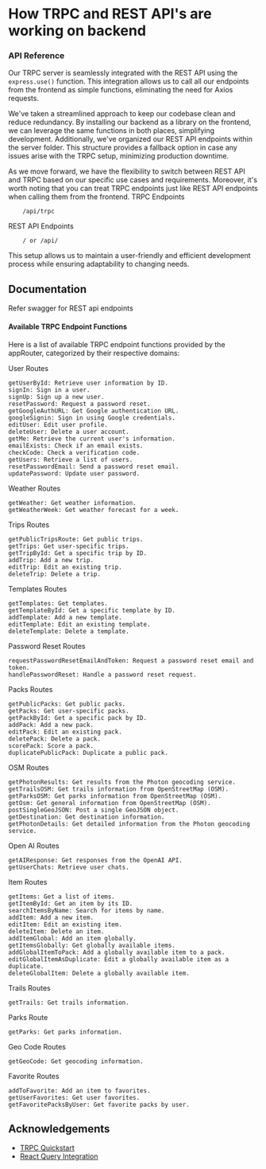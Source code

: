 
# How TRPC and REST API's are working on backend

### API Reference

Our TRPC server is seamlessly integrated with the REST API using the `express.use()` function. This integration allows us to call all our endpoints from the frontend as simple functions, eliminating the need for Axios requests.

We've taken a streamlined approach to keep our codebase clean and reduce redundancy. By installing our backend as a library on the frontend, we can leverage the same functions in both places, simplifying development. Additionally, we've organized our REST API endpoints within the server folder. This structure provides a fallback option in case any issues arise with the TRPC setup, minimizing production downtime.

As we move forward, we have the flexibility to switch between REST API and TRPC based on our specific use cases and requirements. Moreover, it's worth noting that you can treat TRPC endpoints just like REST API endpoints when calling them from the frontend.
TRPC Endpoints
```
    /api/trpc
```
REST API Endpoints
```
    / or /api/
```

This setup allows us to maintain a user-friendly and efficient development process while ensuring adaptability to changing needs.
## Documentation

Refer swagger for REST api endpoints

#### Available TRPC Endpoint Functions

Here is a list of available TRPC endpoint functions provided by the appRouter, categorized by their respective domains:

User Routes

    getUserById: Retrieve user information by ID.
    signIn: Sign in a user.
    signUp: Sign up a new user.
    resetPassword: Request a password reset.
    getGoogleAuthURL: Get Google authentication URL.
    googleSignin: Sign in using Google credentials.
    editUser: Edit user profile.
    deleteUser: Delete a user account.
    getMe: Retrieve the current user's information.
    emailExists: Check if an email exists.
    checkCode: Check a verification code.
    getUsers: Retrieve a list of users.
    resetPasswordEmail: Send a password reset email.
    updatePassword: Update user password.

Weather Routes

    getWeather: Get weather information.
    getWeatherWeek: Get weather forecast for a week.

Trips Routes

    getPublicTripsRoute: Get public trips.
    getTrips: Get user-specific trips.
    getTripById: Get a specific trip by ID.
    addTrip: Add a new trip.
    editTrip: Edit an existing trip.
    deleteTrip: Delete a trip.

Templates Routes

    getTemplates: Get templates.
    getTemplateById: Get a specific template by ID.
    addTemplate: Add a new template.
    editTemplate: Edit an existing template.
    deleteTemplate: Delete a template.

Password Reset Routes

    requestPasswordResetEmailAndToken: Request a password reset email and token.
    handlePasswordReset: Handle a password reset request.

Packs Routes

    getPublicPacks: Get public packs.
    getPacks: Get user-specific packs.
    getPackById: Get a specific pack by ID.
    addPack: Add a new pack.
    editPack: Edit an existing pack.
    deletePack: Delete a pack.
    scorePack: Score a pack.
    duplicatePublicPack: Duplicate a public pack.

OSM Routes

    getPhotonResults: Get results from the Photon geocoding service.
    getTrailsOSM: Get trails information from OpenStreetMap (OSM).
    getParksOSM: Get parks information from OpenStreetMap (OSM).
    getOsm: Get general information from OpenStreetMap (OSM).
    postSingleGeoJSON: Post a single GeoJSON object.
    getDestination: Get destination information.
    getPhotonDetails: Get detailed information from the Photon geocoding service.

Open AI Routes

    getAIResponse: Get responses from the OpenAI API.
    getUserChats: Retrieve user chats.

Item Routes

    getItems: Get a list of items.
    getItemById: Get an item by its ID.
    searchItemsByName: Search for items by name.
    addItem: Add a new item.
    editItem: Edit an existing item.
    deleteItem: Delete an item.
    addItemGlobal: Add an item globally.
    getItemsGlobally: Get globally available items.
    addGlobalItemToPack: Add a globally available item to a pack.
    editGlobalItemAsDuplicate: Edit a globally available item as a duplicate.
    deleteGlobalItem: Delete a globally available item.

Trails Routes

    getTrails: Get trails information.

Parks Route

    getParks: Get parks information.

Geo Code Routes

    getGeoCode: Get geocoding information.

Favorite Routes

    addToFavorite: Add an item to favorites.
    getUserFavorites: Get user favorites.
    getFavoritePacksByUser: Get favorite packs by user.


## Acknowledgements

 - [TRPC Quickstart](https://trpc.io/docs/quickstart)
 - [React Query Integration](https://trpc.io/docs/client/react/setup)
